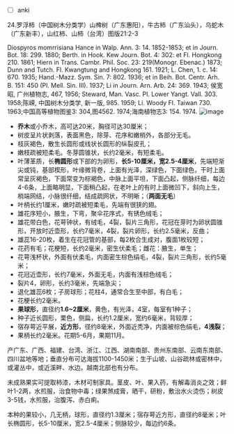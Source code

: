 * [ ] anki


24.罗浮柿（中国树木分类学）山椑树（广东惠阳），牛古柿（广东汕头），乌蛇木（广东新丰），山红柿、山柿（台湾）图版21:2-3

Diospyros momrrisiana Hance in Walp. Ann. 3: 14. 1852-1853; et in Journ. Bot. 18: 299. 1880; Berth. in Hook. Kew Journ. Bot. 4: 302: et Fl. Hongkong 210. 1861; Hiern in Trans. Cambr. Phil. Soc. 23: 219(Monogr. Ebenac.) 1873; Dunn and Tutch. Fl. Kwangtung and Hongkong 161. 1921; L. Chen, 1. c. 14: 670. 1935; Hand.-Mazz. Sym. Sin. 7: 802. 1936; et in Beih. Bot. Centr. Arh. B. 151: 450 (Pl. Mell. Sin. III). 1937; Li in Journ. Arn. Arb. 24: 369. 1943; 侯宽昭, 广州植物志, 467, 1956; Steward, Man. Vasc. Pl. Lower Yangt. Vall. 303. 1958;陈嵘, 中国树木分类学, 新一版, 985. 1959; Li. Woody Fl. Taiwan 730. 1963;中国高等植物图鉴3: 304,图4562. 1974;海南植物志3: 154. 1974.
![image](https://user-images.githubusercontent.com/75465037/104093565-302a1a80-52c6-11eb-8f3f-65522d4cedab.png)
* **乔木**或小乔木，高可达20米，胸径可达30厘米；
* 树皮呈片状剥落，表面黑色，除芽、花序和嫩梢外，各部分无毛。
* 枝灰褐色，散生长圆形或线状长圆形的纵裂皮孔；
* 嫩枝疏被短柔毛。冬芽圆锥状，长约2毫米，有短柔毛。
* 叶薄革质，长**椭圆形**或下部的为卵形，**长5-10厘米，宽2.5-4厘米**，先端短渐尖或钝，基部楔形，叶缘微背卷，上面有光泽，深绿色，下面绿色，干时上面常呈灰褐色，下面常变为棕褐色，中脉上面平坦，下面凸起，侧脉纤细，每边4-6条，上面略明显，下面稍凸起，在老叶上的有时上面微凹下，斜向上生，梢端网结，小脉很纤细，结成疏网状，不明晰；（**两面无毛**）
* 叶柄长约1厘米，嫩时疏被短柔毛，先端有很狭的翅。
* 雄花序短小，腋生，下弯，聚伞花序式，有锈色绒毛；
* 雄花带白色，花萼钟状，有绒毛，4裂，裂片三角形，花冠在芽时为卵状圆锥形，开放时近壶形，长约7毫米，4裂，裂片卵形，长约2.5毫米，反曲；
* 雄蕊16-20枚，着生在花冠管的基部，每2枚合生成对，腹面1枚较短；
* 花药有毛；花梗短，长约2毫米，密生伏柔毛；雌花：腋生，单生；
* 花萼浅杯状，外面有伏柔毛，内面密生棕色绢毛，4裂，裂片三角形，长约5毫米；
* 花冠近壶形，长约7毫米，外面无毛，内面有浅棕色绒毛；
* 裂片4，卵形，长约3毫米，先端急尖；
* 退化雄蕊6枚；子房球形；花柱4，通常合生至中部，有白毛；
* 花梗长约2毫米。
* **果球形**，直径约**1.6~2厘米**，黄色，有光泽，4室，每室有1种子；
* 种子近长圆形，栗色，侧扁，长约1.2厘米，宽约6毫米，背较厚；
* 宿存萼近平展，**近方形**，径约8毫米，外面近秃净，内面被棕色绢毛，**4浅裂**；
* 果柄长约2毫米。花期5-6月，果期11月。

产广东、广西、福建、台湾、浙江、江西、湖南南部、贵州东南部、云南东南部、四川盆地等地；垂直分布可达海拔1100-1450米；生于山坡、山谷疏林或密林中，或灌丛中，或近溪畔、水边。越南北部也有分布。

未成熟果实可提取柿漆，木材可制家具。茎皮、叶、果入药，有解毒消炎之效；鲜叶1-2两，水煎服，治食物中毒；绿果煞成膏，晒干，研粉，敷治水火烫伤；树皮3-5钱，水煎服，治腹泻、赤白痢。

本种的果较小，几无柄，球形，直径约1.3厘米；宿存萼近方形，直径约8毫米；叶长椭圆形，长5-10厘米，宽2.5-4厘米；侧脉较少，每边约6条。